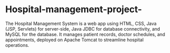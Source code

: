 # Hospital-management-project-
 The Hospital Management System is a web app using HTML, CSS, Java (JSP, Servlets) for server-side, Java JDBC for database connectivity, and MySQL for the database. It manages patient records, doctor schedules, and appointments, deployed on Apache Tomcat to streamline hospital operations.
